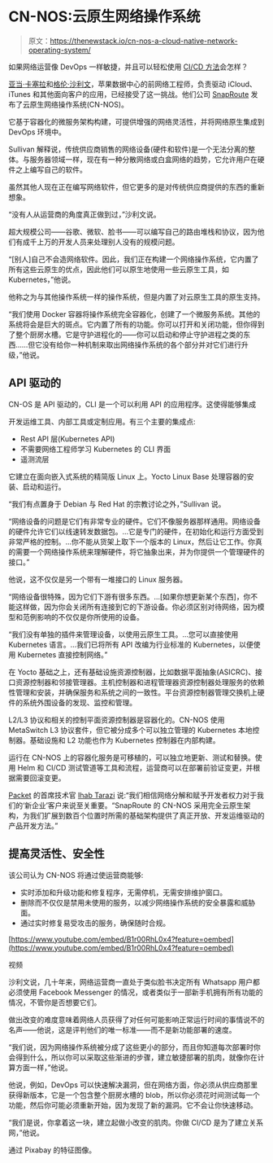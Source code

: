 # CN-NOS:云原生网络操作系统

> 原文：<https://thenewstack.io/cn-nos-a-cloud-native-network-operating-system/>

如果网络运营像 DevOps 一样敏捷，并且可以轻松使用 [CI/CD 方法](https://thenewstack.io/ci-cd-for-networking-adopting-devops-principles-for-a-more-robust-network/)会怎样？

[亚当·卡塞拉](https://www.linkedin.com/in/adam-casella/)和[格伦·沙利文](https://www.linkedin.com/in/glenn-sullivan/)，苹果数据中心的前网络工程师，负责驱动 iCloud、iTunes 和其他面向客户的应用，已经接受了这一挑战。他们公司 [SnapRoute](https://www.snaproute.com/) 发布了云原生网络操作系统(CN-NOS)。

它基于容器化的微服务架构构建，可提供增强的网络灵活性，并将网络原生集成到 DevOps 环境中。

Sullivan 解释说，传统供应商销售的网络设备(硬件和软件)是一个无法分离的整体。与服务器领域一样，现在有一种分散网络或白盒网络的趋势，它允许用户在硬件之上编写自己的软件。

虽然其他人现在正在编写网络软件，但它更多的是对传统供应商提供的东西的重新想象。

“没有人从运营商的角度真正做到过，”沙利文说。

超大规模公司——谷歌、微软、脸书——可以编写自己的路由堆栈和协议，因为他们有成千上万的开发人员来处理别人没有的规模问题。

“[别人]自己不会造网络软件。因此，我们正在构建一个网络操作系统，它内置了所有这些云原生的优点，因此他们可以原生地使用一些云原生工具，如 Kubernetes，”他说。

他称之为与其他操作系统一样的操作系统，但是内置了对云原生工具的原生支持。

“我们使用 Docker 容器将操作系统完全容器化，创建了一个微服务系统。其他的系统将会是巨大的斑点。它内置了所有的功能。你可以打开和关闭功能，但你得到了整个厨房水槽。它是守护进程化的——你可以启动和停止守护进程之类的东西……但它没有给你一种机制来取出网络操作系统的各个部分并对它们进行升级，”他说。

## API 驱动的

CN-OS 是 API 驱动的，CLI 是一个可以利用 API 的应用程序。这使得能够集成

开发运维工具、内部工具或定制应用。有三个主要的集成点:

*   Rest API 层(Kubernetes API)
*   不需要网络工程师学习 Kubernetes 的 CLI 界面
*   遥测流层

它建立在面向嵌入式系统的精简版 Linux 上。Yocto Linux Base 处理容器的安装、启动和运行。

“我们有点置身于 Debian 与 Red Hat 的宗教讨论之外，”Sullivan 说。

“网络设备的问题是它们有非常专业的硬件。它们不像服务器那样通用。网络设备的硬件允许它们以线速转发数据包。…它是专门的硬件，在初始化和运行方面受到非常严格的控制。…你不能从货架上取下一个版本的 Linux，然后让它工作。你真的需要一个网络操作系统来理解硬件，将它抽象出来，并为你提供一个管理硬件的接口。”

他说，这不仅仅是另一个带有一堆接口的 Linux 服务器。

“网络设备很特殊，因为它们下游有很多东西。…[如果你想更新某个东西]，你不能这样做，因为你会关闭所有连接到它的下游设备。你必须区别对待网络，因为模型和范例影响的不仅仅是你所使用的设备。

“我们没有单独的插件来管理设备，以使用云原生工具。…您可以直接使用 Kubernetes 语言。…我们已将所有 API 改编为行业标准的 Kubernetes，以便使用 Kubernetes 直接控制网络。”

在 Yocto 基础之上，还有基础设施资源控制器，比如数据平面抽象(ASICRC)、接口资源控制器和邻接管理器。主机控制器和进程管理器资源控制器处理服务的依赖性管理和安装，并确保服务和系统之间的一致性。平台资源控制器管理交换机上硬件的系统外围设备的发现、监控和管理。

L2/L3 协议和相关的控制平面资源控制器是容器化的。CN-NOS 使用 MetaSwitch L3 协议套件，但它被分成多个可以独立管理的 Kubernetes 本地控制器。基础设施和 L2 功能也作为 Kubernetes 控制器在内部构建。

运行在 CN-NOS 上的容器化服务是可移植的，可以独立地更新、测试和替换。使用 Helm 和 CI/CD 测试管道等工具和流程，运营商可以在部署前验证变更，并根据需要回滚变更。

[Packet](https://www.packet.com/) 的首席技术官 [Ihab Tarazi](https://www.packet.com/about/team/ihab-tarazi/) 说:“我们相信网络分解和赋予开发者权力对于我们的‘新企业’客户来说至关重要。“SnapRoute 的 CN-NOS 采用完全云原生架构，为我们扩展到数百个位置时所需的基础架构提供了真正开放、开发运维驱动的产品开发方法。”

## 提高灵活性、安全性

该公司认为 CN-NOS 将通过使运营商能够:

*   实时添加和升级功能和修复程序，无需停机，无需安排维护窗口。
*   删除而不仅仅是禁用未使用的服务，以减少网络操作系统的安全暴露和威胁面。
*   通过实时修复易受攻击的服务，确保随时合规。

[https://www.youtube.com/embed/B1r00RhL0x4?feature=oembed](https://www.youtube.com/embed/B1r00RhL0x4?feature=oembed)

视频

沙利文说，几十年来，网络运营商一直处于类似脸书决定所有 Whatsapp 用户都必须使用 Facebook Messenger 的情况，或者类似于一部新手机拥有所有功能的情况，不管你是否想要它们。

做出改变的难度意味着网络人员获得了对任何可能影响正常运行时间的事情说不的名声——他说，这是评判他们的唯一标准——而不是新功能部署的速度。

“我们说，因为网络操作系统被分成了这些更小的部分，而且你知道每次部署时你会得到什么，所以你可以采取这些渐进的步骤，建立敏捷部署的肌肉，就像你在计算方面一样，”他说。

他说，例如，DevOps 可以快速解决漏洞，但在网络方面，你必须从供应商那里获得新版本，它是一个包含整个厨房水槽的 blob，所以你必须花时间测试每一个功能，然后你可能必须重新开始，因为发现了新的漏洞。它不会让你快速移动。

“我们是说，你拿着这一块，建立起做小改变的肌肉。你做 CI/CD 是为了建立关系网，”他说。

通过 Pixabay 的特征图像。

<svg xmlns:xlink="http://www.w3.org/1999/xlink" viewBox="0 0 68 31" version="1.1"><title>Group</title> <desc>Created with Sketch.</desc></svg>